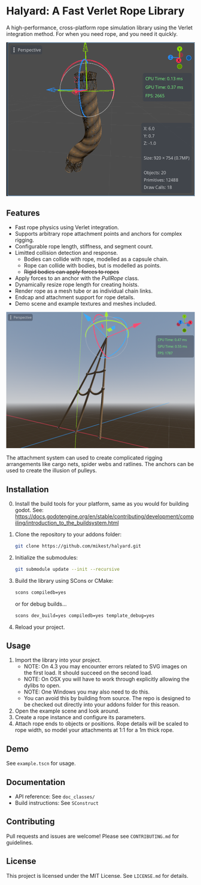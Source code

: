 
# Halyard: A Fast Verlet Rope Library

A high-performance, cross-platform rope simulation library using the Verlet integration method. For when you need rope, and you need it quickly.

![Screenshot](screenshots/screenshot.png)

## Features

- Fast rope physics using Verlet integration.
- Supports arbitrary rope attachment points and anchors for complex rigging.
- Configurable rope length, stiffness, and segment count.
- Limitted collision detection and response.
	- Bodies can collide with rope, modelled as a capsule chain.
	- Rope can collide with bodies, but is modelled as points.
	- ~~Rigid bodies can apply forces to ropes~~
- Apply forces to an anchor with the _PullRope_ class.
- Dynamically resize rope length for creating hoists.
- Render rope as a mesh tube or as individual chain links.
- Endcap and attachment support for rope details.
- Demo scene and example textures and meshes included.

![Screenshot](screenshots/ratlines.png)

The attachment system can used to create complicated rigging arrangements like cargo nets, spider webs and ratlines.
The anchors can be used to create the illusion of pulleys.

## Installation

0. Install the build tools for your platform, same as you would for building godot.
	See: https://docs.godotengine.org/en/stable/contributing/development/compiling/introduction_to_the_buildsystem.html

1. Clone the repository to your addons folder:
	```sh
	git clone https://github.com/mikest/halyard.git
	```
2. Initialize the submodules:
	```sh
	git submodule update --init --recursive
	```
3. Build the library using SCons or CMake:
	```sh
	scons compiledb=yes
	```
    or for debug builds...
	```sh
	scons dev_build=yes compiledb=yes template_debug=yes
	```
4. Reload your project.

## Usage

1. Import the library into your project.
	- NOTE: On 4.3 you may encounter errors related to SVG images on the first load. It should succeed on the second load.
	- NOTE: On OSX you will have to work through explicitly allowing the dylibs to open.
	- NOTE: One Windows you may also need to do this.
	- You can avoid this by building from source. The repo is designed to be checked out directly into your addons folder for this reason.
2. Open the example scene and look around.
2. Create a rope instance and configure its parameters.
3. Attach rope ends to objects or positions. Rope details will be scaled to rope width, so model your attachments at 1:1 for a 1m thick rope.

## Demo

See `example.tscn` for usage.

## Documentation

- API reference: See `doc_classes/`
- Build instructions: See `SConstruct`

## Contributing

Pull requests and issues are welcome! Please see `CONTRIBUTING.md` for guidelines.

## License

This project is licensed under the MIT License. See `LICENSE.md` for details.